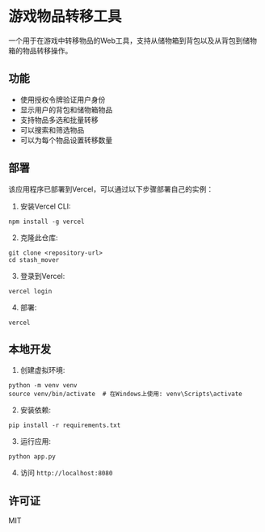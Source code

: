 # 游戏物品转移工具

一个用于在游戏中转移物品的Web工具，支持从储物箱到背包以及从背包到储物箱的物品转移操作。

## 功能

- 使用授权令牌验证用户身份
- 显示用户的背包和储物箱物品
- 支持物品多选和批量转移
- 可以搜索和筛选物品
- 可以为每个物品设置转移数量

## 部署

该应用程序已部署到Vercel，可以通过以下步骤部署自己的实例：

1. 安装Vercel CLI:
```
npm install -g vercel
```

2. 克隆此仓库:
```
git clone <repository-url>
cd stash_mover
```

3. 登录到Vercel:
```
vercel login
```

4. 部署:
```
vercel
```

## 本地开发

1. 创建虚拟环境:
```
python -m venv venv
source venv/bin/activate  # 在Windows上使用: venv\Scripts\activate
```

2. 安装依赖:
```
pip install -r requirements.txt
```

3. 运行应用:
```
python app.py
```

4. 访问 `http://localhost:8080`

## 许可证

MIT 